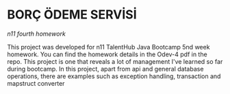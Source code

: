 # BORÇ ÖDEME SERVİSİ

_n11 fourth homework_

This project was developed for n11 TalentHub Java Bootcamp 5nd week homework. You can find the homework details in the Odev-4 pdf in the repo. This project is one that reveals a lot of management I've learned so far during bootcamp.
In this project, apart from api and general database operations, there are examples such as exception handling, transaction and  mapstruct converter  
